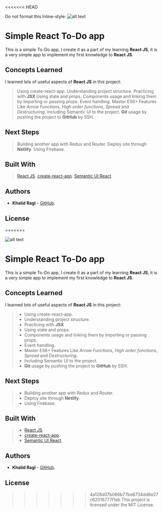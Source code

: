 <<<<<<< HEAD
<!-- prettier-ignore -->
Do   not    format   this
Inline-style:
![alt text](https://github.com/khalidragi/Logo/blob/master/Logo.png "KR Design")

# Simple React To-Do app

This is a simple To-Do app, I create it as a part of my learning **React JS**, it is a very simple app to implement my first knowledge to **React JS**.

## Concepts Learned

I learned lots of useful aspects of **React JS** in this project:

> Using create-react-app.
> Understanding project structure.
> Practicing with **JSX**
> Using state and props.
> Components usage and linking them by importing or passing props.
> Event handling.
> Master ES6+ Features Like _Arrow Functions_, _High order functions_, _Spread_ and _Destructuring_.
> Including Semantic UI to the project.
> **Git** usage by pushing the project to **GitHub** by SSH.

## Next Steps

> Building another app with Redux and Router.
> Deploy site through **Netlify**.
> Using Firebase.

## Built With

> [React JS](https://reactjs.org/).
> [create-react-app](https://github.com/facebook/create-react-app).
> [Semantic UI React](https://react.semantic-ui.com/).

## Authors

- **Khalid Ragi** - [GitHub](https://github.com/khalidragi).

## License

=======

![alt text](https://github.com/khalidragi/Logo/blob/master/Logo.png "KR Design")

# Simple React To-Do app

This is a simple To-Do app, I create it as a part of my learning **React JS**, it is a very simple app to implement my first knowledge to **React JS**.

## Concepts Learned

I learned lots of useful aspects of **React JS** in this project:

> + Using create-react-app.
> + Understanding project structure.
> + Practicing with **JSX**
> + Using state and props.
> + Components usage and linking them by importing or passing props.
> + Event handling.
> + Master ES6+ Features Like _Arrow Functions_, _High order functions_, _Spread_ and _Destructuring_.
> + Including Semantic UI to the project.
> + **Git** usage by pushing the project to **GitHub** by SSH.

## Next Steps

> + Building another app with Redux and Router.
> + Deploy site through **Netlify**.
> + Using Firebase.

## Built With

> + [React JS](https://reactjs.org/).
> + [create-react-app](https://github.com/facebook/create-react-app).
> + [Semantic UI React](https://react.semantic-ui.com/).

## Authors

- **Khalid Ragi** - [GitHub](https://github.com/khalidragi).

## License

>>>>>>> 4a128d07b066b77be8734dd6e27c62016777f1eb
This project is licensed under the MIT License.
